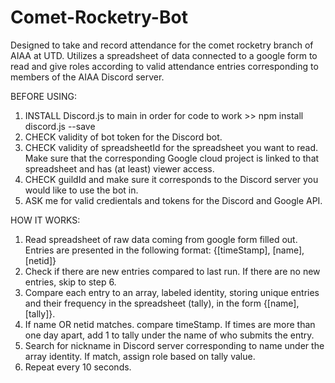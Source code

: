 # Comet-Rocketry-Bot
Designed to take and record attendance for the comet rocketry branch of AIAA at UTD. Utilizes a spreadsheet of data connected to a google form to 
read and give roles according to valid attendance entries corresponding to members of the AIAA Discord server.

BEFORE USING: 
1. INSTALL Discord.js to main in order for code to work >> npm install discord.js --save
2. CHECK validity of bot token for the Discord bot.
3. CHECK validity of spreadsheetId for the spreadsheet you want to read. Make sure that the corresponding Google cloud project is linked to that spreadsheet and has (at least) viewer access.
4. CHECK guildId and make sure it corresponds to the Discord server you would like to use the bot in.
5. ASK me for valid credientals and tokens for the Discord and Google API.

HOW IT WORKS:
1. Read spreadsheet of raw data coming from google form filled out. Entries are presented in the following format: {[timeStamp], [name], [netid]}
2. Check if there are new entries compared to last run. If there are no new entries, skip to step 6.
3. Compare each entry to an array, labeled identity, storing unique entries and their frequency in the spreadsheet (tally), in the form {[name], [tally]}.
4. If name OR netid matches. compare timeStamp. If times are more than one day apart, add 1 to tally under the name of who submits the entry.
5. Search for nickname in Discord server corresponding to name under the array identity. If match, assign role based on tally value.
6. Repeat every 10 seconds.

